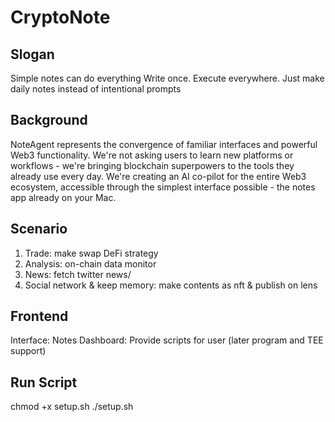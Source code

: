 # CryptoNote

## Slogan
Simple notes can do everything
Write once. Execute everywhere.
Just make daily notes instead of intentional prompts

## Background
NoteAgent represents the convergence of familiar interfaces and powerful Web3 functionality. We're not asking users to learn new platforms or workflows - we're bringing blockchain superpowers to the tools they already use every day.
We're creating an AI co-pilot for the entire Web3 ecosystem, accessible through the simplest interface possible - the notes app already on your Mac.

## Scenario
1. Trade: make swap DeFi strategy 
2. Analysis: on-chain data monitor
3. News: fetch twitter news/
4. Social network & keep memory: make contents as nft & publish on lens


## Frontend
Interface: Notes 
Dashboard: Provide scripts for user (later program and TEE support)



## Run Script
chmod +x setup.sh
./setup.sh